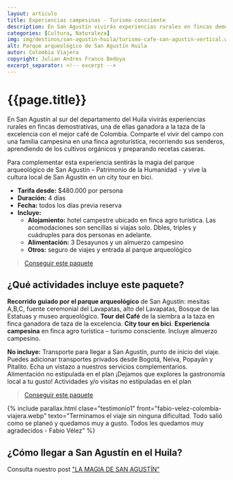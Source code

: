 ```yaml
---
layout: articulo
title: Experiencias campesinas - Turismo consciente
description: En San Agustín vivirás experiencias rurales en fincas demostrativas, una de ellas ganadora a la taza de excelencia con el mejor café de Colombia
categories: [Cultura, Naturaleza]
img: img/destinos/san-agustin-huila/turismo-cafe-san-agustin-vertical.webp
alt: Parque arqueológico de San Agustín Huila
autor: Colombia Viajera
copyright: Julian Andres Franco Bedoya
excerpt_separator: <!-- excerpt -->
---
```


# {{page.title}}

En San Agustín al sur del departamento del Huila vivirás experiencias rurales en fincas demostrativas, una de ellas ganadora a la taza de la excelencia con el mejor café de Colombia. Comparte el vivir del campo con una familia campesina en una finca agroturística, recorriendo sus senderos, aprendiendo de los cultivos orgánicos y preparando recetas caseras.

<!-- excerpt -->

Para complementar esta experiencia sentirás la magia del parque arqueológico de San Agustín – Patrimonio de la Humanidad - y vive la cultura local de San Agustín en un city tour en bici.

* **Tarifa desde:** $480.000 por persona
* **Duración:** 4 días
* **Fecha:** todos los días previa reserva
* **Incluye:**
  * **Alojamiento:** hotel campestre ubicado en finca agro turística. Las acomodaciones son sencillas si viajas solo. Dbles, triples y cuádruples para dos personas en adelante.
  * **Alimentación:** 3 Desayunos y un almuerzo campesino
  * **Otros:** seguro de viajes y entrada al parque arqueológico

>[Conseguir este paquete](https://api.whatsapp.com/send?phone=+573209673925&text=Hola.%20Me%20encantar%C3%ADa%20saber%20m%C3%A1s%20sobre%20este%20paquete:%20Experiencia%20Campesina)

## ¿Qué actividades incluye este paquete?

**Recorrido guiado por el parque arqueológico** de San Agustín: mesitas A,B,C, fuente ceremonial del Lavapatas, alto del Lavapatas, Bosque de las Estatuas y museo arqueológico. **Tour del Café** de la siembra a la taza en finca ganadora de taza de la excelencia. **City tour en bici**. **Experiencia campesina** en finca agro turística – turismo consciente. Incluye almuerzo campesino.

**No incluye:** Transporte para llegar a San Agustín, punto de inicio del viaje. Puedes adicionar transportes privados desde Bogotá, Neiva, Popayán y Pitalito. Echa un vistazo a nuestros servicios complementarios. Alimentación no estipulada en el plan ¡Dejamos que explores la gastronomía local a tu gusto! Actividades y/o visitas no estipuladas en el plan

>[Conseguir este paquete](https://api.whatsapp.com/send?phone=+573209673925&text=Hola.%20Me%20encantar%C3%ADa%20saber%20m%C3%A1s%20sobre%20este%20paquete:%20Experiencia%20Campesina)

{% include parallax.html clase="testimonio1" front="fabio-velez-colombia-viajera.webp" texto="Terminamos el viaje sin ninguna dificultad. Todo salió como se planeó y quedamos muy a gusto. Todos les quedamos muy agradecidos - Fabio Vélez" %}

## ¿Cómo llegar a San Agustín en el Huila?

Consulta nuestro post ["LA MAGIA DE SAN AGUSTÍN"]({{site.baseurl}}/san-agustin/)
